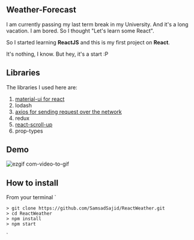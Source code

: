 ## Weather-Forecast

I am currently passing my last term break in my University. And it's a long vacation. I am bored. So I thought "Let's learn some React".

So I started learning **ReactJS** and this is my first project on **React**. 

It's nothing, I know. But hey, it's a start :P


## Libraries
The libraries I used here are:
1. [material-ui for react](https://material-ui.com/) 
2. lodash
3. [axios for sending request over the network](https://github.com/axios/axios)
4. redux
5. [react-scroll-up](https://github.com/milosjanda/react-scroll-up#readme) 
6. prop-types

## Demo
![ezgif com-video-to-gif](https://user-images.githubusercontent.com/19304394/47263912-d72b0c00-d52c-11e8-9701-fe551499a9d4.gif)

## How to install
From your terminal
`

	> git clone https://github.com/SamsadSajid/ReactWeather.git
	> cd ReactWeather
	> npm install
	> npm start
`